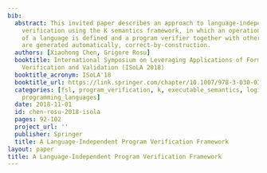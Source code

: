 ```yaml
---
bib:
  abstract: This invited paper describes an approach to language-independent deductive
    verification using the K semantics framework, in which an operational semantics
    of a language is defined and a program verifier together with other language tools
    are generated automatically, correct-by-construction.
  authors: [Xiaohong Chen, Grigore Rosu]
  booktitle: International Symposium on Leveraging Applications of Formal Methods,
    Verification and Validation (ISoLA 2018)
  booktitle_acronym: ISoLA'18
  booktitle_url: https://link.springer.com/chapter/10.1007/978-3-030-03421-4_7
  categories: [fsl, program_verification, k, executable_semantics, logics, program_verification,
    programming_languages]
  date: 2018-11-01
  id: chen-rosu-2018-isola
  pages: 92-102
  project_url: ''
  publisher: Springer
  title: A Language-Independent Program Verification Framework
layout: paper
title: A Language-Independent Program Verification Framework
---
```

